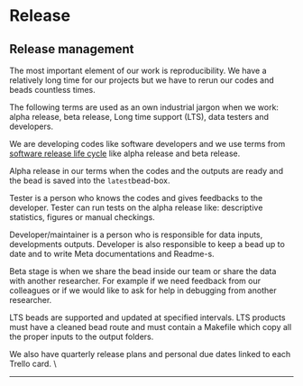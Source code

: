 # Release

## **Release management**

The most important element of our work is reproducibility. We have a relatively long time for our projects but we have to rerun our codes and beads countless times.

The following terms are used as an own industrial jargon when we work: alpha release, beta release, Long time support (LTS), data testers and developers.

We are developing codes like software developers and we use terms from [software release life cycle](https://en.wikipedia.org/wiki/Software\_release\_life\_cycle) like alpha release and beta release.

Alpha release in our terms when the codes and the outputs are ready and the bead is saved into the `latest`bead-box.&#x20;

Tester is a person who knows the codes and gives feedbacks to the developer. Tester can run tests on the alpha release like: descriptive statistics, figures or manual checkings.&#x20;

Developer/maintainer is a person who is responsible for data inputs, developments outputs. Developer is also responsible to keep a bead up to date and to write Meta documentations and Readme-s.

Beta stage is when we share the bead inside our team or share the data with another researcher. For example if we need feedback from our colleagues or if we would like to ask for help in debugging from another researcher.

LTS beads are supported and updated at specified intervals. LTS products must have a cleaned bead route and must contain a Makefile which copy all the proper inputs to the output folders.&#x20;

We also have quarterly release plans and personal due dates linked to each Trello card. \
****

